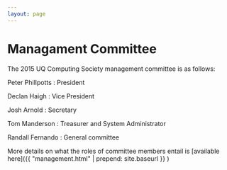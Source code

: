 ```yaml
---
layout: page
---
```


# Managament Committee

The 2015 UQ Computing Society management committee is as follows:

Peter Phillpotts
: President

Declan Haigh
: Vice President

Josh Arnold
: Secretary

Tom Manderson
: Treasurer and System Administrator

Randall Fernando
: General committee

More details on what the roles of committee members entail is [available here]({{ "management.html" | prepend: site.baseurl }} )
